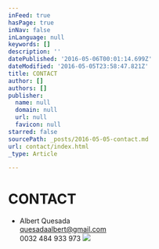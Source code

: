 ```yaml
---
inFeed: true
hasPage: true
inNav: false
inLanguage: null
keywords: []
description: ''
datePublished: '2016-05-06T00:01:14.699Z'
dateModified: '2016-05-05T23:58:47.821Z'
title: CONTACT
author: []
authors: []
publisher:
  name: null
  domain: null
  url: null
  favicon: null
starred: false
sourcePath: _posts/2016-05-05-contact.md
url: contact/index.html
_type: Article

---
```

# CONTACT

* Albert Quesada  
[quesadaalbert@gmail.com][0]  
0032 484 933 973
![](https://the-grid-user-content.s3-us-west-2.amazonaws.com/eb0ddb93-f50f-43e3-ac50-e02aeeb6aa1b.jpg)

[0]: null